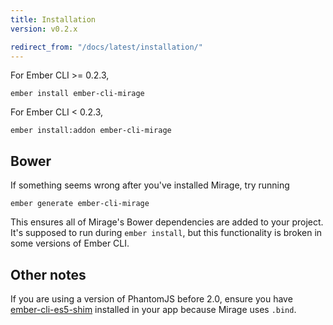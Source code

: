 ```yaml
---
title: Installation
version: v0.2.x

redirect_from: "/docs/latest/installation/"
---
```


For Ember CLI >= 0.2.3,

```
ember install ember-cli-mirage
```

For Ember CLI < 0.2.3,

```
ember install:addon ember-cli-mirage
```

## Bower

If something seems wrong after you've installed Mirage, try running

```
ember generate ember-cli-mirage
```

This ensures all of Mirage's Bower dependencies are added to your project. It's supposed to run during `ember install`, but this functionality is broken in some versions of Ember CLI.

## Other notes

If you are using a version of PhantomJS before 2.0, ensure you have [ember-cli-es5-shim](https://github.com/pixelhandler/ember-cli-es5-shim) installed in your app because Mirage uses `.bind`.
